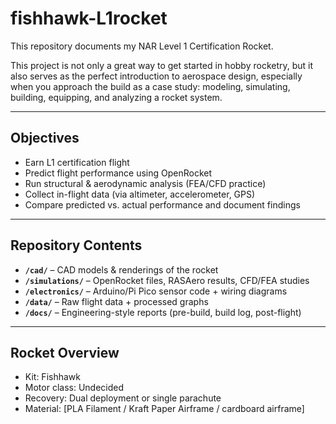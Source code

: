# fishhawk-L1rocket

This repository documents my NAR Level 1 Certification Rocket.

This project is not only a great way to get started in hobby rocketry, but it also serves as the perfect introduction to aerospace design, especially when you approach the build as a case study: modeling, simulating, building, equipping, and analyzing a rocket system.

---

## Objectives
- Earn L1 certification flight
- Predict flight performance using OpenRocket
- Run structural & aerodynamic analysis (FEA/CFD practice)
- Collect in-flight data (via altimeter, accelerometer, GPS)
- Compare predicted vs. actual performance and document findings

---

## Repository Contents
- **`/cad/`** – CAD models & renderings of the rocket  
- **`/simulations/`** – OpenRocket files, RASAero results, CFD/FEA studies  
- **`/electronics/`** – Arduino/Pi Pico sensor code + wiring diagrams  
- **`/data/`** – Raw flight data + processed graphs  
- **`/docs/`** – Engineering-style reports (pre-build, build log, post-flight)

---

## Rocket Overview
- Kit: Fishhawk  
- Motor class: Undecided  
- Recovery: Dual deployment or single parachute  
- Material: [PLA Filament / Kraft Paper Airframe / cardboard airframe] 
